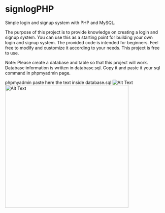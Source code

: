 # signlogPHP
Simple login and signup system with PHP and MySQL.

The purpose of this project is to provide knowledge on creating a login and signup system. You can use this as a starting point for building your own login and signup system. The provided code is intended for beginners. Feel free to modify and customize it according to your needs. This project is free to use.

Note: Please create a database and table so that this project will work. Database information is written in database.sql. Copy it and paste it your sql command in phpmyadmin page.


phpmyadmin paste here the text inside database.sql
![Alt Text]([image-url](https://photos.app.goo.gl/umHSev5pPB9WhgQo7))
<img src="image-url" alt="Alt Text" width="400">

